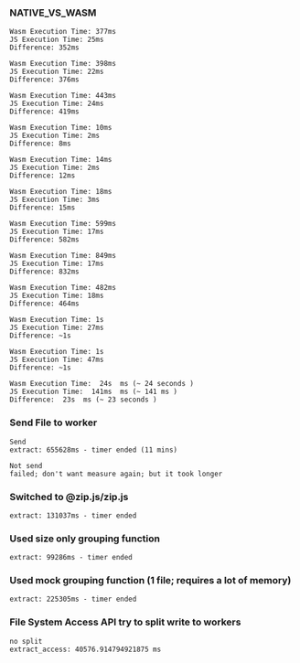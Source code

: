 ### NATIVE_VS_WASM

```text
Wasm Execution Time: 377ms  
JS Execution Time: 25ms  
Difference: 352ms

Wasm Execution Time: 398ms
JS Execution Time: 22ms  
Difference: 376ms

Wasm Execution Time: 443ms
JS Execution Time: 24ms
Difference: 419ms 

Wasm Execution Time: 10ms
JS Execution Time: 2ms
Difference: 8ms

Wasm Execution Time: 14ms
JS Execution Time: 2ms
Difference: 12ms 

Wasm Execution Time: 18ms
JS Execution Time: 3ms
Difference: 15ms

Wasm Execution Time: 599ms  
JS Execution Time: 17ms 
Difference: 582ms 

Wasm Execution Time: 849ms
JS Execution Time: 17ms
Difference: 832ms

Wasm Execution Time: 482ms
JS Execution Time: 18ms
Difference: 464ms

Wasm Execution Time: 1s
JS Execution Time: 27ms
Difference: ~1s

Wasm Execution Time: 1s
JS Execution Time: 47ms
Difference: ~1s

Wasm Execution Time:  24s  ms (~ 24 seconds )
JS Execution Time:  141ms  ms (~ 141 ms )
Difference:  23s  ms (~ 23 seconds )
```


### Send File to worker

```text
Send
extract: 655628ms - timer ended (11 mins)

Not send
failed; don't want measure again; but it took longer
```

### Switched to @zip.js/zip.js

```text
extract: 131037ms - timer ended
```

### Used size only grouping function

```text
extract: 99286ms - timer ended
```

### Used mock grouping function (1 file; requires a lot of memory)

```text
extract: 225305ms - timer ended
```

### File System Access API try to split write to workers

```text
no split
extract_access: 40576.914794921875 ms
```